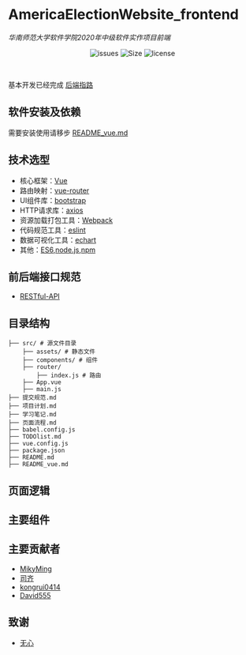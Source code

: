 # AmericaElectionWebsite_frontend

*华南师范大学软件学院2020年中级软件实作项目前端*


<p align="center">
    <a href="https://github.com/5522MIKE/AmericaElectionWebsite_frontend/issues" style="text-decoration:none" >
        <img src="https://img.shields.io/github/issues/5522MIKE/AmericaElectionWebsite_frontend?color=orange" alt="issues"/>
    </a>
    <a href="https://github.com/5522MIKE/AmericaElectionWebsite_frontend" style="text-decoration:none" >
        <img src="https://img.shields.io/github/repo-size/5522MIKE/AmericaElectionWebsite_frontend" alt="Size"/>
    </a>
    <a href="https://github.com/5522MIKE/AmericaElectionWebsite_frontend/blob/master/LICENSE" style="text-decoration:none">
        <img src="https://img.shields.io/github/license/5522MIKE/AmericaElectionWebsite_frontend" alt="license"/>
    </a>
</p>
</br>

基本开发已经完成
[后端指路](https://github.com/y894577/2020AmericaElectionWebsite)

## 软件安装及依赖
需要安装使用请移步 [README_vue.md](./README_vue.md)

## 技术选型

+ 核心框架：[Vue](https://cn.vuejs.org/v2/guide/)
+ 路由映射：[vue-router](https://next.router.vuejs.org/guide/migration/#removed-star-or-catch-all-routes)
+ UI组件库：[bootstrap](https://v4.bootcss.com/docs/components/buttons/)
+ HTTP请求库：[axios](https://github.com/mzabriskie/axios)
+ 资源加载打包工具：[Webpack](https://webpack.github.io/)
+ 代码规范工具：[eslint](http://eslint.org/)
+ 数据可视化工具：[echart](https://echarts.apache.org/zh/index.html)
+ 其他：[ES6](https://wohugb.gitbooks.io/ecmascript-6/content/index.html),[node.js](https://nodejs.org/en/),[npm](https://www.npmjs.com/)

## 前后端接口规范
+ [RESTful-API](http://www.restfulapi.nl/)

## 目录结构

```
├── src/ # 源文件目录
    ├── assets/ # 静态文件
    ├── components/ # 组件
    ├── router/
        ├── index.js # 路由
    ├── App.vue
    ├── main.js
├── 提交规范.md
├── 项目计划.md
├── 学习笔记.md
├── 页面流程.md
├── babel.config.js
├── TODOlist.md
├── vue.config.js
├── package.json
├── README.md
├── README_vue.md
```


## 页面逻辑

## 主要组件

## 主要贡献者
+ [MikyMing](https://github.com/5522MIKE)
+ [司齐](https://github.com/siqi07)
+ [kongrui0414](https://github.com/kongrui0414)
+ [David555](https://github.com/1017705117)

## 致谢
+ [无心](https://github.com/y894577)

